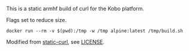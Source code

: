 This is a static armhf build of curl for the Kobo platform.

Flags set to reduce size.

`docker run --rm -v $(pwd):/tmp -w /tmp alpine:latest /tmp/build.sh`

Modified from [static-curl](https://github.com/moparisthebest/static-curl), see [LICENSE](LICENSE).